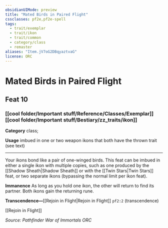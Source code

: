 ```yaml
---
obsidianUIMode: preview
title: "Mated Birds in Paired Flight"
cssclasses: pf2e,pf2e-spell
tags:
  - trait/exemplar
  - trait/ikon
  - trait/common
  - category/class
  - remaster
aliases: "Item.jV7oG2DBqyaztvaG"
license: ORC
---
```

# Mated Birds in Paired Flight
## Feat 10
### [[cool folder/Important stuff/Reference/Classes/Exemplar]][[cool folder/Important stuff/Bestiary/zz_traits/ikon]]

**Category** class; 




**Usage** imbued in one or two weapon ikons that both have the thrown trait (see text)

* * *

Your ikons bond like a pair of one-winged birds. This feat can be imbued in either a single ikon with multiple copies, such as one produced by the [[Shadow Sheath|Shadow Sheath]] or with the [[Twin Stars|Twin Stars]] feat, or two separate ikons (bypassing the normal limit per ikon feat).

**Immanence** As long as you hold one ikon, the other will return to find its partner. Both ikons gain the returning rune.

**Transcendence—**[[Rejoin in Flight|Rejoin in Flight]] `pf2:2` (transcendence)

[[Rejoin in Flight]]

*Source: Pathfinder War of Immortals*
*ORC*